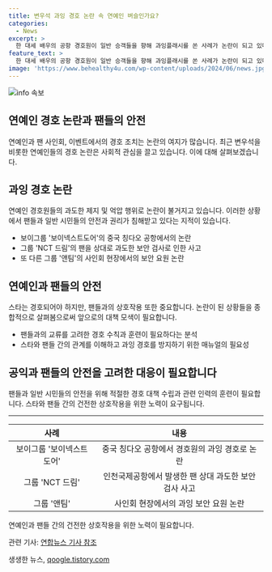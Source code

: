 ```yaml
---
title: 변우석 과잉 경호 논란 속 연예인 벼슬인가요?
categories:
  - News
excerpt: >
  한 대세 배우의 공항 경호원이 일반 승객들을 향해 과잉플래시를 쏜 사례가 논란이 되고 있다. 변우석은 홍콩 아시아 팬 미팅 투어 참석을 위해 과잉 경호로 논란에 휩싸였으며, 이번 사건은 연예인들의 과잉 경호 논란에 불과한 것이 아니다. 관련 업체는 사과했지만 논란이 계속되고 있다. 전문가들은 스타와 팬들과의 상호작용을 이해하지 못한 경호업체들의 행동이 계속되고 있으며, 적절한 매뉴얼과 훈련이 필요하다고 지적하고 있다.
feature_text: >
  한 대세 배우의 공항 경호원이 일반 승객들을 향해 과잉플래시를 쏜 사례가 논란이 되고 있다. 변우석은 홍콩 아시아 팬 미팅 투어 참석을 위해 과잉 경호로 논란에 휩싸였으며, 이번 사건은 연예인들의 과잉 경호 논란에 불과한 것이 아니다. 관련 업체는 사과했지만 논란이 계속되고 있다. 전문가들은 스타와 팬들과의 상호작용을 이해하지 못한 경호업체들의 행동이 계속되고 있으며, 적절한 매뉴얼과 훈련이 필요하다고 지적하고 있다.
image: 'https://www.behealthy4u.com/wp-content/uploads/2024/06/news.jpg'
---
```


<p><img src="https://www.behealthy4u.com/wp-content/uploads/2024/06/news.jpg" alt="info 속보" /></p>

<h2>연예인 경호 논란과 팬들의 안전</h2>

<p data-ke-size="size16">연예인과 팬 사인회, 이벤트에서의 경호 조치는 논란의 여지가 많습니다. 최근 변우석을 비롯한 연예인들의 경호 논란은 사회적 관심을 끌고 있습니다. 이에 대해 살펴보겠습니다.</p>

<h2>과잉 경호 논란</h2>

<p data-ke-size="size16">연예인 경호원들의 과도한 제지 및 억압 행위로 논란이 불거지고 있습니다. 이러한 상황에서 팬들과 일반 시민들의 안전과 권리가 침해받고 있다는 지적이 있습니다.</p>

<ul>
<li>보이그룹 '보이넥스트도어'의 중국 칭다오 공항에서의 논란</li>
<li>그룹 'NCT 드림'의 팬을 상대로 과도한 보안 검사로 인한 사고</li>
<li>또 다른 그룹 '앤팀'의 사인회 현장에서의 보안 요원 논란</li>
</ul>

<h2>연예인과 팬들의 안전</h2>

<p data-ke-size="size16">스타는 경호되어야 하지만, 팬들과의 상호작용 또한 중요합니다. 논란이 된 상황들을 종합적으로 살펴봄으로써 앞으로의 대책 모색이 필요합니다.</p>

<ul>
<li>팬들과의 교류를 고려한 경호 수칙과 훈련이 필요하다는 분석</li>
<li>스타와 팬들 간의 관계를 이해하고 과잉 경호를 방지하기 위한 매뉴얼의 필요성</li>
</ul>

<h2>공익과 팬들의 안전을 고려한 대응이 필요합니다</h2>

<p data-ke-size="size16">팬들과 일반 시민들의 안전을 위해 적절한 경호 대책 수립과 관련 인력의 훈련이 필요합니다. 스타와 팬들 간의 건전한 상호작용을 위한 노력이 요구됩니다.</p>

<hr>

<table>
<thead>
<tr>
<th style="text-align: center;">사례</th>
<th style="text-align: center;">내용</th>
</tr>
</thead>
<tbody>
<tr>
<td style="text-align: center;">보이그룹 '보이넥스트도어'</td>
<td style="text-align: center;">중국 칭다오 공항에서 경호원의 과잉 경호로 논란</td>
</tr>
<tr>
<td style="text-align: center;">그룹 'NCT 드림'</td>
<td style="text-align: center;">인천국제공항에서 발생한 팬 상대 과도한 보안 검사 사고</td>
</tr>
<tr>
<td style="text-align: center;">그룹 '앤팀'</td>
<td style="text-align: center;">사인회 현장에서의 과잉 보안 요원 논란</td>
</tr>
</tbody>
</table>

<p data-ke-size="size16">연예인과 팬들 간의 건전한 상호작용을 위한 노력이 필요합니다.</p>

<p data-ke-size="size16">관련 기사: <a href="https://www.yna.co.kr">연합뉴스 기사 참조</a></p>

<p data-ke-size="size16"></p>
생생한 뉴스, <a href="https://qoogle.tistory.com" rel="dofollow">qoogle.tistory.com</a>


